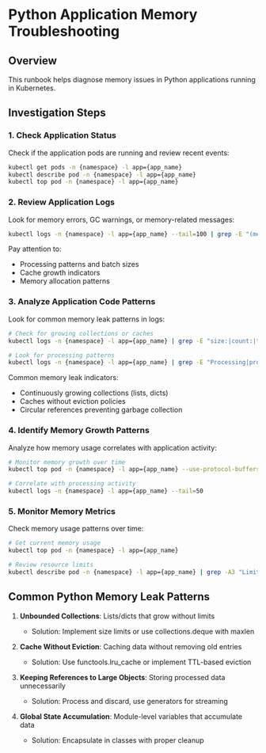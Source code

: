 # Python Application Memory Troubleshooting

## Overview
This runbook helps diagnose memory issues in Python applications running in Kubernetes.

## Investigation Steps

### 1. Check Application Status
Check if the application pods are running and review recent events:
```bash
kubectl get pods -n {namespace} -l app={app_name}
kubectl describe pod -n {namespace} -l app={app_name}
kubectl top pod -n {namespace} -l app={app_name}
```

### 2. Review Application Logs
Look for memory errors, GC warnings, or memory-related messages:
```bash
kubectl logs -n {namespace} -l app={app_name} --tail=100 | grep -E "(memory|Memory|ERROR|WARNING|GC|Cache|processed)"
```

Pay attention to:
- Processing patterns and batch sizes
- Cache growth indicators
- Memory allocation patterns

### 3. Analyze Application Code Patterns
Look for common memory leak patterns in logs:
```bash
# Check for growing collections or caches
kubectl logs -n {namespace} -l app={app_name} | grep -E "size:|count:|total:|cache"

# Look for processing patterns
kubectl logs -n {namespace} -l app={app_name} | grep -E "Processing|processed|Batch"
```

Common memory leak indicators:
- Continuously growing collections (lists, dicts)
- Caches without eviction policies
- Circular references preventing garbage collection

### 4. Identify Memory Growth Patterns
Analyze how memory usage correlates with application activity:
```bash
# Monitor memory growth over time
kubectl top pod -n {namespace} -l app={app_name} --use-protocol-buffers

# Correlate with processing activity
kubectl logs -n {namespace} -l app={app_name} --tail=50
```

### 5. Monitor Memory Metrics
Check memory usage patterns over time:
```bash
# Get current memory usage
kubectl top pod -n {namespace} -l app={app_name}

# Review resource limits
kubectl describe pod -n {namespace} -l app={app_name} | grep -A3 "Limits:"
```

## Common Python Memory Leak Patterns

1. **Unbounded Collections**: Lists/dicts that grow without limits
   - Solution: Implement size limits or use collections.deque with maxlen

2. **Cache Without Eviction**: Caching data without removing old entries
   - Solution: Use functools.lru_cache or implement TTL-based eviction

3. **Keeping References to Large Objects**: Storing processed data unnecessarily
   - Solution: Process and discard, use generators for streaming

4. **Global State Accumulation**: Module-level variables that accumulate data
   - Solution: Encapsulate in classes with proper cleanup
